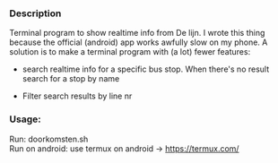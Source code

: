 ### Description
Terminal program to show realtime info from De lijn. I wrote this thing because the official
(android) app works awfully slow on my phone. A solution is to make a terminal program with
(a lot) fewer features:

*   search realtime info for a specific bus stop. When there's no result search for
    a stop by name

*   Filter search results by line nr

### Usage:
Run: doorkomsten.sh  
Run on android: use termux on android -> https://termux.com/
